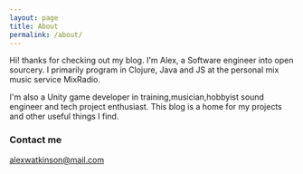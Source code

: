 ```yaml
---
layout: page
title: About
permalink: /about/
---
```


Hi! thanks for checking out my blog. I'm Alex, a Software engineer into open sourcery. I primarily program in Clojure, Java and JS at the personal mix music service MixRadio. 

I'm also a Unity game developer in training,musician,hobbyist sound engineer and tech project enthusiast. This blog is a home for my projects and other useful things I find.

### Contact me

[alexwatkinson@mail.com](mailto:alexwatkinson@mail.com)
